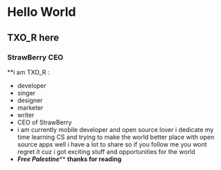 # Hello World #
## TXO_R here ##
### StrawBerry CEO ###
**i am TXO_R :
- developer
- singer
- designer
- marketer
- writer
- CEO of StrawBerry
- i am currently mobile developer and open source lover i dedicate my time learning CS and trying to make the world better place with open source apps well i have a lot to share so if you follow me you wont regret it cuz i got exciting stuff and opportunities for the world
- ***Free Palestine*****
**thanks for reading**
